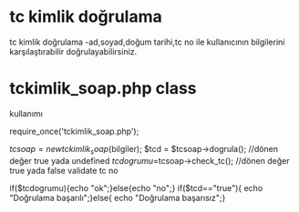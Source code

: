 tc kimlik doğrulama
==================

tc kimlik doğrulama -ad,soyad,doğum tarihi,tc no ile kullanıcının bilgilerini karşılaştırabilir doğrulayabilirsiniz.

tckimlik_soap.php class 
=====================
kullanımı

require_once('tckimlik_soap.php');
  

$tcsoap = new tckimlik_soap($bilgiler);
$tcd = $tcsoap->dogrula();  //dönen değer true yada undefined
$tcdogrumu=$tcsoap->check_tc();   //dönen değer true yada false validate tc no

if($tcdogrumu){echo "ok";}else{echo "no";}
if($tcd=="true"){ echo "Doğrulama başarılı";}else{ echo "Doğrulama başarısız";}
